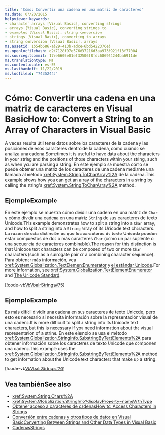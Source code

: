 ```yaml
---
title: 'Cómo: Convertir una cadena en una matriz de caracteres'
ms.date: 07/20/2015
helpviewer_keywords:
- character arrays [Visual Basic], converting strings
- arrays [Visual Basic], converting strings to
- examples [Visual Basic], string conversion
- strings [Visual Basic], converting to arrays
- string conversion [Visual Basic], arrays
ms.assetid: 1b54b686-ab29-413b-adce-6bd5422376eb
ms.openlocfilehash: d2f7128f97e576d37216d3aa9736921f13f77004
ms.sourcegitcommit: 17ee6605e01ef32506f8fdc686954244ba6911de
ms.translationtype: MT
ms.contentlocale: es-ES
ms.lasthandoff: 11/22/2019
ms.locfileid: "74352443"
---
```

# <a name="how-to-convert-a-string-to-an-array-of-characters-in-visual-basic"></a><span data-ttu-id="5434f-102">Cómo: Convertir una cadena en una matriz de caracteres en Visual Basic</span><span class="sxs-lookup"><span data-stu-id="5434f-102">How to: Convert a String to an Array of Characters in Visual Basic</span></span>
<span data-ttu-id="5434f-103">A veces resulta útil tener datos sobre los caracteres de la cadena y las posiciones de esos caracteres dentro de la cadena, como cuando se analiza una cadena.</span><span class="sxs-lookup"><span data-stu-id="5434f-103">Sometimes it is useful to have data about the characters in your string and the positions of those characters within your string, such as when you are parsing a string.</span></span> <span data-ttu-id="5434f-104">En este ejemplo se muestra cómo se puede obtener una matriz de los caracteres de una cadena mediante una llamada al método <xref:System.String.ToCharArray%2A> de la cadena.</span><span class="sxs-lookup"><span data-stu-id="5434f-104">This example shows how you can get an array of the characters in a string by calling the string's <xref:System.String.ToCharArray%2A> method.</span></span>  
  
## <a name="example"></a><span data-ttu-id="5434f-105">Ejemplo</span><span class="sxs-lookup"><span data-stu-id="5434f-105">Example</span></span>  
 <span data-ttu-id="5434f-106">En este ejemplo se muestra cómo dividir una cadena en una matriz de `Char` y cómo dividir una cadena en una matriz `String` de sus caracteres de texto Unicode.</span><span class="sxs-lookup"><span data-stu-id="5434f-106">This example demonstrates how to split a string into a `Char` array, and how to split a string into a `String` array of its Unicode text characters.</span></span> <span data-ttu-id="5434f-107">La razón de esta distinción es que los caracteres de texto Unicode pueden estar compuestos de dos o más caracteres `Char` (como un par suplente o una secuencia de caracteres combinable).</span><span class="sxs-lookup"><span data-stu-id="5434f-107">The reason for this distinction is that Unicode text characters can be composed of two or more `Char` characters (such as a surrogate pair or a combining character sequence).</span></span> <span data-ttu-id="5434f-108">Para obtener más información, vea <xref:System.Globalization.TextElementEnumerator> y [el estándar Unicode](https://www.unicode.org/standard/standard.html).</span><span class="sxs-lookup"><span data-stu-id="5434f-108">For more information, see <xref:System.Globalization.TextElementEnumerator> and [The Unicode Standard](https://www.unicode.org/standard/standard.html).</span></span>  
  
 [!code-vb[VbVbalrStrings#75](~/samples/snippets/visualbasic/VS_Snippets_VBCSharp/VbVbalrStrings/VB/Class4.vb#75)]  
  
## <a name="example"></a><span data-ttu-id="5434f-109">Ejemplo</span><span class="sxs-lookup"><span data-stu-id="5434f-109">Example</span></span>  
 <span data-ttu-id="5434f-110">Es más difícil dividir una cadena en sus caracteres de texto Unicode, pero esto es necesario si necesita información sobre la representación visual de una cadena.</span><span class="sxs-lookup"><span data-stu-id="5434f-110">It is more difficult to split a string into its Unicode text characters, but this is necessary if you need information about the visual representation of a string.</span></span> <span data-ttu-id="5434f-111">En este ejemplo se usa el método <xref:System.Globalization.StringInfo.SubstringByTextElements%2A> para obtener información sobre los caracteres de texto Unicode que componen una cadena.</span><span class="sxs-lookup"><span data-stu-id="5434f-111">This example uses the <xref:System.Globalization.StringInfo.SubstringByTextElements%2A> method to get information about the Unicode text characters that make up a string.</span></span>  
  
 [!code-vb[VbVbalrStrings#76](~/samples/snippets/visualbasic/VS_Snippets_VBCSharp/VbVbalrStrings/VB/Class4.vb#76)]  
  
## <a name="see-also"></a><span data-ttu-id="5434f-112">Vea también</span><span class="sxs-lookup"><span data-stu-id="5434f-112">See also</span></span>

- <xref:System.String.Chars%2A>
- <xref:System.Globalization.StringInfo?displayProperty=nameWithType>
- [<span data-ttu-id="5434f-113">Obtener acceso a caracteres de cadenas</span><span class="sxs-lookup"><span data-stu-id="5434f-113">How to: Access Characters in Strings</span></span>](../../../../visual-basic/programming-guide/language-features/strings/how-to-access-characters-in-strings.md)
- [<span data-ttu-id="5434f-114">Conversión entre cadenas y otros tipos de datos en Visual Basic</span><span class="sxs-lookup"><span data-stu-id="5434f-114">Converting Between Strings and Other Data Types in Visual Basic</span></span>](../../../../visual-basic/programming-guide/language-features/strings/converting-between-strings-and-other-data-types.md)
- [<span data-ttu-id="5434f-115">Cadenas</span><span class="sxs-lookup"><span data-stu-id="5434f-115">Strings</span></span>](../../../../visual-basic/programming-guide/language-features/strings/index.md)
